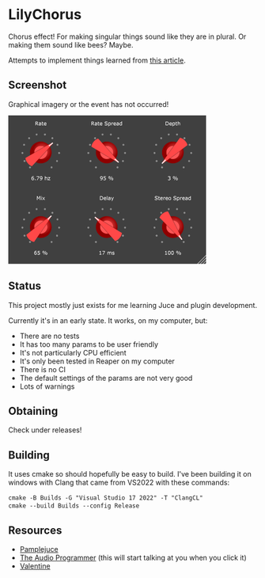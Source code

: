 # LilyChorus

Chorus effect! For making singular things sound like they are in plural. Or making them sound like bees? Maybe.

Attempts to implement things learned from [this article](https://www.soundonsound.com/techniques/more-creative-synthesis-delays).

## Screenshot

Graphical imagery or the event has not occurred!

<img src="https://github.com/lilyvanoekel/LilyChorus/blob/main/screenshot.png?raw=true" alt="Description" width="400" height="300" />

## Status

This project mostly just exists for me learning Juce and plugin development.

Currently it's in an early state. It works, on my computer, but:

- There are no tests
- It has too many params to be user friendly
- It's not particularly CPU efficient
- It's only been tested in Reaper on my computer
- There is no CI
- The default settings of the params are not very good
- Lots of warnings

## Obtaining

Check under releases!

## Building

It uses cmake so should hopefully be easy to build. I've been building it on windows with Clang that came from VS2022 with these commands:

```
cmake -B Builds -G "Visual Studio 17 2022" -T "ClangCL"
cmake --build Builds --config Release
```

## Resources

- [Pamplejuce](https://github.com/sudara/pamplejuce)
- [The Audio Programmer](https://www.youtube.com/@TheAudioProgrammer) (this will start talking at you when you click it)
- [Valentine](https://github.com/Tote-Bag-Labs/valentine)

